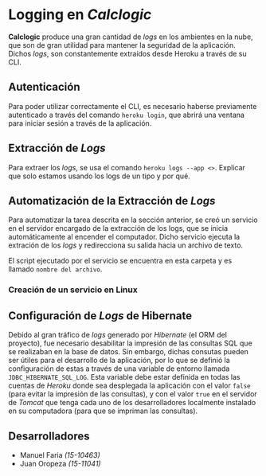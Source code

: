 # Logging en *Calclogic*

**Calclogic** produce una gran cantidad de *logs* en los ambientes en la nube,
que son de gran utilidad para mantener la seguridad de la aplicación.
Dichos *logs*, son constantemente extraídos desde Heroku a través de su CLI. 

## Autenticación

Para poder utilizar correctamente el CLI, es necesario haberse previamente 
autenticado a través del comando `heroku login`, que abrirá una ventana para 
iniciar sesión a través de la aplicación.

## Extracción de *Logs*

Para extraer los *logs*, se usa el comando `heroku logs --app <>`. Explicar
que solo estamos usando los logs de un tipo y por qué.

## Automatización de la Extracción de *Logs*

Para automatizar la tarea descrita en la sección anterior, se creó un servicio
en el servidor encargado de la extracción de los logs, que se inicia 
automáticamente al encender el computador. Dicho servicio ejecuta la extración
de los *logs* y redirecciona su salida hacia un archivo de texto.

El script ejecutado por el servicio se encuentra en esta carpeta y es llamado 
`nombre del archivo`.

### Creación de un servicio en Linux



## Configuración de *Logs* de Hibernate

Debido al gran tráfico de *logs* generado por *Hibernate* (el ORM del proyecto),
fue necesario desabilitar la impresión de las consultas SQL que se realizaban
en la base de datos. Sin embargo, dichas consutas pueden ser útiles para el 
desarrollo de la aplicación, por lo que se definió la configuración de estas a 
través de una variable de entorno llamada `JDBC_HIBERNATE_SQL_LOG`. Esta 
variable debe estar definida en todas las cuentas de *Heroku* donde sea desplegada
la aplicación con el valor `false` (para evitar la impresión de las consultas),
y con el valor `true` en el servidor de *Tomcat* que tenga cada uno de los 
desarrolladores localmente instalado en su computadora (para que se impriman
las consultas).

## Desarrolladores
* Manuel Faria *(15-10463)*
* Juan Oropeza *(15-11041)*

